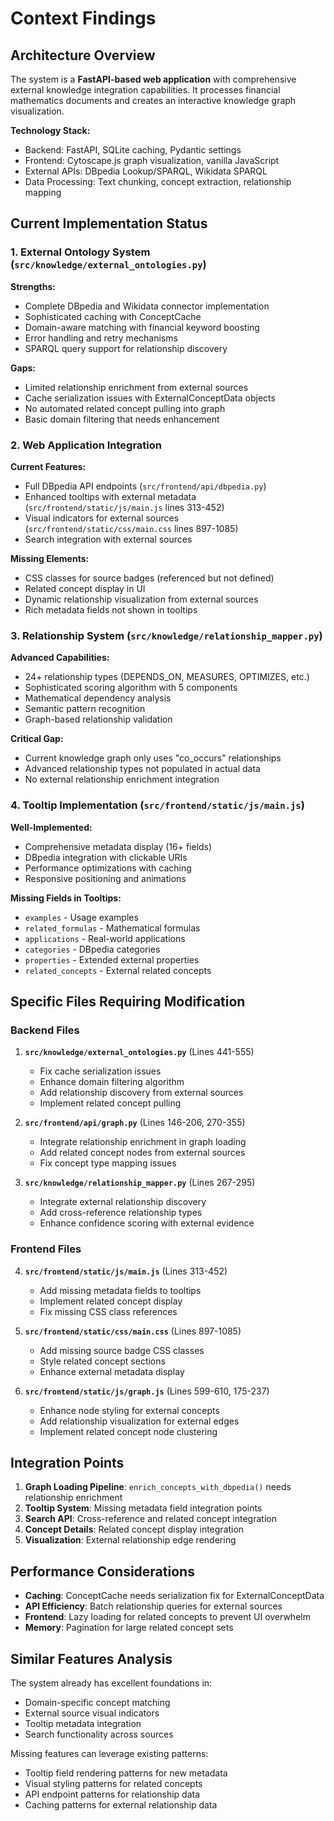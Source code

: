# Context Findings

## Architecture Overview

The system is a **FastAPI-based web application** with comprehensive external knowledge integration capabilities. It processes financial mathematics documents and creates an interactive knowledge graph visualization.

**Technology Stack:**
- Backend: FastAPI, SQLite caching, Pydantic settings
- Frontend: Cytoscape.js graph visualization, vanilla JavaScript
- External APIs: DBpedia Lookup/SPARQL, Wikidata SPARQL
- Data Processing: Text chunking, concept extraction, relationship mapping

## Current Implementation Status

### 1. **External Ontology System** (`src/knowledge/external_ontologies.py`)

**Strengths:**
- Complete DBpedia and Wikidata connector implementation
- Sophisticated caching with ConceptCache
- Domain-aware matching with financial keyword boosting
- Error handling and retry mechanisms
- SPARQL query support for relationship discovery

**Gaps:**
- Limited relationship enrichment from external sources
- Cache serialization issues with ExternalConceptData objects
- No automated related concept pulling into graph
- Basic domain filtering that needs enhancement

### 2. **Web Application Integration**

**Current Features:**
- Full DBpedia API endpoints (`src/frontend/api/dbpedia.py`)
- Enhanced tooltips with external metadata (`src/frontend/static/js/main.js` lines 313-452)
- Visual indicators for external sources (`src/frontend/static/css/main.css` lines 897-1085)
- Search integration with external sources

**Missing Elements:**
- CSS classes for source badges (referenced but not defined)
- Related concept display in UI
- Dynamic relationship visualization from external sources
- Rich metadata fields not shown in tooltips

### 3. **Relationship System** (`src/knowledge/relationship_mapper.py`)

**Advanced Capabilities:**
- 24+ relationship types (DEPENDS_ON, MEASURES, OPTIMIZES, etc.)
- Sophisticated scoring algorithm with 5 components
- Mathematical dependency analysis
- Semantic pattern recognition
- Graph-based relationship validation

**Critical Gap:**
- Current knowledge graph only uses "co_occurs" relationships
- Advanced relationship types not populated in actual data
- No external relationship enrichment integration

### 4. **Tooltip Implementation** (`src/frontend/static/js/main.js`)

**Well-Implemented:**
- Comprehensive metadata display (16+ fields)
- DBpedia integration with clickable URIs
- Performance optimizations with caching
- Responsive positioning and animations

**Missing Fields in Tooltips:**
- `examples` - Usage examples
- `related_formulas` - Mathematical formulas
- `applications` - Real-world applications  
- `categories` - DBpedia categories
- `properties` - Extended external properties
- `related_concepts` - External related concepts

## Specific Files Requiring Modification

### Backend Files
1. **`src/knowledge/external_ontologies.py`** (Lines 441-555)
   - Fix cache serialization issues
   - Enhance domain filtering algorithm
   - Add relationship discovery from external sources
   - Implement related concept pulling

2. **`src/frontend/api/graph.py`** (Lines 146-206, 270-355)
   - Integrate relationship enrichment in graph loading
   - Add related concept nodes from external sources
   - Fix concept type mapping issues

3. **`src/knowledge/relationship_mapper.py`** (Lines 267-295)
   - Integrate external relationship discovery
   - Add cross-reference relationship types
   - Enhance confidence scoring with external evidence

### Frontend Files
4. **`src/frontend/static/js/main.js`** (Lines 313-452)
   - Add missing metadata fields to tooltips
   - Implement related concept display
   - Fix missing CSS class references

5. **`src/frontend/static/css/main.css`** (Lines 897-1085)
   - Add missing source badge CSS classes
   - Style related concept sections
   - Enhance external metadata display

6. **`src/frontend/static/js/graph.js`** (Lines 599-610, 175-237)
   - Enhance node styling for external concepts
   - Add relationship visualization for external edges
   - Implement related concept node clustering

## Integration Points

1. **Graph Loading Pipeline**: `enrich_concepts_with_dbpedia()` needs relationship enrichment
2. **Tooltip System**: Missing metadata field integration points
3. **Search API**: Cross-reference and related concept integration
4. **Concept Details**: Related concept display integration
5. **Visualization**: External relationship edge rendering

## Performance Considerations

- **Caching**: ConceptCache needs serialization fix for ExternalConceptData
- **API Efficiency**: Batch relationship queries for external sources
- **Frontend**: Lazy loading for related concepts to prevent UI overwhelm
- **Memory**: Pagination for large related concept sets

## Similar Features Analysis

The system already has excellent foundations in:
- Domain-specific concept matching
- External source visual indicators  
- Tooltip metadata integration
- Search functionality across sources

Missing features can leverage existing patterns:
- Tooltip field rendering patterns for new metadata
- Visual styling patterns for related concepts
- API endpoint patterns for relationship data
- Caching patterns for external relationship data